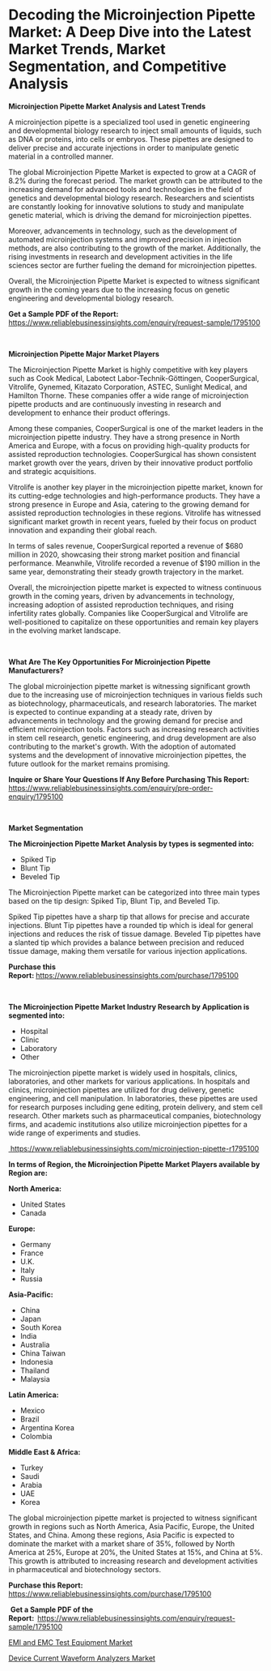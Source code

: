 <p><h1>Decoding the Microinjection Pipette Market: A Deep Dive into the Latest Market Trends, Market Segmentation, and Competitive Analysis</h1></p><p><strong>Microinjection Pipette Market Analysis and Latest Trends</strong></p>
<p><p>A microinjection pipette is a specialized tool used in genetic engineering and developmental biology research to inject small amounts of liquids, such as DNA or proteins, into cells or embryos. These pipettes are designed to deliver precise and accurate injections in order to manipulate genetic material in a controlled manner.</p><p>The global Microinjection Pipette Market is expected to grow at a CAGR of 8.2% during the forecast period. The market growth can be attributed to the increasing demand for advanced tools and technologies in the field of genetics and developmental biology research. Researchers and scientists are constantly looking for innovative solutions to study and manipulate genetic material, which is driving the demand for microinjection pipettes.</p><p>Moreover, advancements in technology, such as the development of automated microinjection systems and improved precision in injection methods, are also contributing to the growth of the market. Additionally, the rising investments in research and development activities in the life sciences sector are further fueling the demand for microinjection pipettes.</p><p>Overall, the Microinjection Pipette Market is expected to witness significant growth in the coming years due to the increasing focus on genetic engineering and developmental biology research.</p></p>
<p><strong>Get a Sample PDF of the Report:&nbsp;</strong> <a href="https://www.reliablebusinessinsights.com/enquiry/request-sample/1795100">https://www.reliablebusinessinsights.com/enquiry/request-sample/1795100</a></p>
<p>&nbsp;</p>
<p><strong>Microinjection Pipette Major Market Players</strong></p>
<p><p>The Microinjection Pipette Market is highly competitive with key players such as Cook Medical, Labotect Labor-Technik-Göttingen, CooperSurgical, Vitrolife, Gynemed, Kitazato Corporation, ASTEC, Sunlight Medical, and Hamilton Thorne. These companies offer a wide range of microinjection pipette products and are continuously investing in research and development to enhance their product offerings.</p><p>Among these companies, CooperSurgical is one of the market leaders in the microinjection pipette industry. They have a strong presence in North America and Europe, with a focus on providing high-quality products for assisted reproduction technologies. CooperSurgical has shown consistent market growth over the years, driven by their innovative product portfolio and strategic acquisitions.</p><p>Vitrolife is another key player in the microinjection pipette market, known for its cutting-edge technologies and high-performance products. They have a strong presence in Europe and Asia, catering to the growing demand for assisted reproduction technologies in these regions. Vitrolife has witnessed significant market growth in recent years, fueled by their focus on product innovation and expanding their global reach.</p><p>In terms of sales revenue, CooperSurgical reported a revenue of $680 million in 2020, showcasing their strong market position and financial performance. Meanwhile, Vitrolife recorded a revenue of $190 million in the same year, demonstrating their steady growth trajectory in the market.</p><p>Overall, the microinjection pipette market is expected to witness continuous growth in the coming years, driven by advancements in technology, increasing adoption of assisted reproduction techniques, and rising infertility rates globally. Companies like CooperSurgical and Vitrolife are well-positioned to capitalize on these opportunities and remain key players in the evolving market landscape.</p></p>
<p>&nbsp;</p>
<p><strong>What Are The Key Opportunities For Microinjection Pipette Manufacturers?</strong></p>
<p><p>The global microinjection pipette market is witnessing significant growth due to the increasing use of microinjection techniques in various fields such as biotechnology, pharmaceuticals, and research laboratories. The market is expected to continue expanding at a steady rate, driven by advancements in technology and the growing demand for precise and efficient microinjection tools. Factors such as increasing research activities in stem cell research, genetic engineering, and drug development are also contributing to the market's growth. With the adoption of automated systems and the development of innovative microinjection pipettes, the future outlook for the market remains promising.</p></p>
<p><strong>Inquire or Share Your Questions If Any Before Purchasing This Report:</strong> <a href="https://www.reliablebusinessinsights.com/enquiry/pre-order-enquiry/1795100">https://www.reliablebusinessinsights.com/enquiry/pre-order-enquiry/1795100</a></p>
<p>&nbsp;</p>
<p><strong>Market Segmentation</strong></p>
<p><strong>The Microinjection Pipette Market Analysis by types is segmented into:</strong></p>
<p><ul><li>Spiked Tip</li><li>Blunt Tip</li><li>Beveled Tip</li></ul></p>
<p><p>The Microinjection Pipette market can be categorized into three main types based on the tip design: Spiked Tip, Blunt Tip, and Beveled Tip. </p><p>Spiked Tip pipettes have a sharp tip that allows for precise and accurate injections. Blunt Tip pipettes have a rounded tip which is ideal for general injections and reduces the risk of tissue damage. Beveled Tip pipettes have a slanted tip which provides a balance between precision and reduced tissue damage, making them versatile for various injection applications.</p></p>
<p><strong>Purchase this Report:&nbsp;</strong><a href="https://www.reliablebusinessinsights.com/purchase/1795100">https://www.reliablebusinessinsights.com/purchase/1795100</a></p>
<p>&nbsp;</p>
<p><strong>The Microinjection Pipette Market Industry Research by Application is segmented into:</strong></p>
<p><ul><li>Hospital</li><li>Clinic</li><li>Laboratory</li><li>Other</li></ul></p>
<p><p>The microinjection pipette market is widely used in hospitals, clinics, laboratories, and other markets for various applications. In hospitals and clinics, microinjection pipettes are utilized for drug delivery, genetic engineering, and cell manipulation. In laboratories, these pipettes are used for research purposes including gene editing, protein delivery, and stem cell research. Other markets such as pharmaceutical companies, biotechnology firms, and academic institutions also utilize microinjection pipettes for a wide range of experiments and studies.</p></p>
<p><a href="https://www.reliablebusinessinsights.com/microinjection-pipette-r1795100">&nbsp;https://www.reliablebusinessinsights.com/microinjection-pipette-r1795100</a></p>
<p><strong>In terms of Region, the Microinjection Pipette Market Players available by Region are:</strong></p>
<p>
    <p> <strong> North America: </strong>
        <ul>
            <li>United States</li>
            <li>Canada</li>
        </ul>
        </p> 
    <p> <strong> Europe: </strong>
        <ul>
            <li>Germany</li>
            <li>France</li>
            <li>U.K.</li>
            <li>Italy</li>
            <li>Russia</li>
        </ul>
        </p> 
    <p> <strong> Asia-Pacific: </strong>
        <ul>
            <li>China</li>
            <li>Japan</li>
            <li>South Korea</li>
            <li>India</li>
            <li>Australia</li>
            <li>China Taiwan</li>
            <li>Indonesia</li>
            <li>Thailand</li>
            <li>Malaysia</li>
        </ul>
        </p> 
    <p> <strong> Latin America: </strong>
        <ul>
            <li>Mexico</li>
            <li>Brazil</li>
            <li>Argentina Korea</li>
            <li>Colombia</li>
        </ul>
        </p> 
    <p> <strong> Middle East & Africa: </strong>
        <ul>
            <li>Turkey</li>
            <li>Saudi</li>
            <li>Arabia</li>
            <li>UAE</li>
            <li>Korea</li>
        </ul>
    </p>
    </p>
<p><p>The global microinjection pipette market is projected to witness significant growth in regions such as North America, Asia Pacific, Europe, the United States, and China. Among these regions, Asia Pacific is expected to dominate the market with a market share of 35%, followed by North America at 25%, Europe at 20%, the United States at 15%, and China at 5%. This growth is attributed to increasing research and development activities in pharmaceutical and biotechnology sectors.</p></p>
<p><strong>Purchase this Report: </strong><a href="https://www.reliablebusinessinsights.com/purchase/1795100">https://www.reliablebusinessinsights.com/purchase/1795100</a></p>
<p>&nbsp;<strong>Get a Sample PDF of the Report:&nbsp;&nbsp;</strong><a href="https://www.reliablebusinessinsights.com/enquiry/request-sample/1795100">https://www.reliablebusinessinsights.com/enquiry/request-sample/1795100</a></p>
<p><strong></strong></p>
<p><p><a href="https://github.com/jahid123ahm/Market-Research-Report-List-1/blob/main/emi-and-emc-test-equipment-market.md">EMI and EMC Test Equipment Market</a></p><p><a href="https://github.com/ajohirul8010/Market-Research-Report-List-1/blob/main/device-current-waveform-analyzers-market.md">Device Current Waveform Analyzers Market</a></p></p>